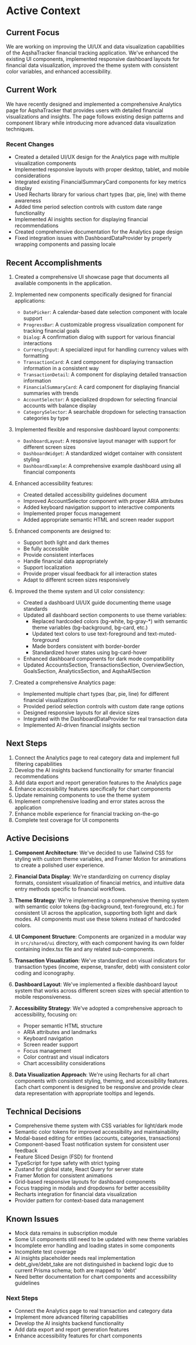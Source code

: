 # Active Context

## Current Focus

We are working on improving the UI/UX and data visualization capabilities of the AqshaTracker financial tracking application. We've enhanced the existing UI components, implemented responsive dashboard layouts for financial data visualization, improved the theme system with consistent color variables, and enhanced accessibility.

## Current Work

We have recently designed and implemented a comprehensive Analytics page for AqshaTracker that provides users with detailed financial visualizations and insights. The page follows existing design patterns and component library while introducing more advanced data visualization techniques.

### Recent Changes

- Created a detailed UI/UX design for the Analytics page with multiple visualization components
- Implemented responsive layouts with proper desktop, tablet, and mobile considerations
- Integrated existing FinancialSummaryCard components for key metrics display
- Used Recharts library for various chart types (bar, pie, line) with theme awareness
- Added time period selection controls with custom date range functionality
- Implemented AI insights section for displaying financial recommendations
- Created comprehensive documentation for the Analytics page design
- Fixed integration issues with DashboardDataProvider by properly wrapping components and passing locale

## Recent Accomplishments

1. Created a comprehensive UI showcase page that documents all available components in the application.
2. Implemented new components specifically designed for financial applications:
   - `DatePicker`: A calendar-based date selection component with locale support
   - `ProgressBar`: A customizable progress visualization component for tracking financial goals
   - `Dialog`: A confirmation dialog with support for various financial interactions
   - `CurrencyInput`: A specialized input for handling currency values with formatting
   - `TransactionCard`: A card component for displaying transaction information in a consistent way
   - `TransactionDetail`: A component for displaying detailed transaction information
   - `FinancialSummaryCard`: A card component for displaying financial summaries with trends
   - `AccountSelector`: A specialized dropdown for selecting financial accounts with balance display
   - `CategorySelector`: A searchable dropdown for selecting transaction categories by type

3. Implemented flexible and responsive dashboard layout components:
   - `DashboardLayout`: A responsive layout manager with support for different screen sizes
   - `DashboardWidget`: A standardized widget container with consistent styling
   - `DashboardExample`: A comprehensive example dashboard using all financial components

4. Enhanced accessibility features:
   - Created detailed accessibility guidelines document
   - Improved AccountSelector component with proper ARIA attributes
   - Added keyboard navigation support to interactive components
   - Implemented proper focus management
   - Added appropriate semantic HTML and screen reader support

5. Enhanced components are designed to:
   - Support both light and dark themes
   - Be fully accessible
   - Provide consistent interfaces
   - Handle financial data appropriately
   - Support localization
   - Provide proper visual feedback for all interaction states
   - Adapt to different screen sizes responsively

6. Improved the theme system and UI color consistency:
   - Created a dashboard UI/UX guide documenting theme usage standards
   - Updated all dashboard section components to use theme variables:
     - Replaced hardcoded colors (bg-white, bg-gray-*) with semantic theme variables (bg-background, bg-card, etc.)
     - Updated text colors to use text-foreground and text-muted-foreground
     - Made borders consistent with border-border
     - Standardized hover states using bg-card-hover
   - Enhanced dashboard components for dark mode compatibility
   - Updated AccountsSection, TransactionsSection, OverviewSection, GoalsSection, AnalyticsSection, and AqshaAISection

7. Created a comprehensive Analytics page:
   - Implemented multiple chart types (bar, pie, line) for different financial visualizations
   - Provided period selection controls with custom date range options
   - Designed responsive layouts for all device sizes
   - Integrated with the DashboardDataProvider for real transaction data
   - Implemented AI-driven financial insights section

## Next Steps

1. Connect the Analytics page to real category data and implement full filtering capabilities
2. Develop the AI insights backend functionality for smarter financial recommendations
3. Add data export and report generation features to the Analytics page
4. Enhance accessibility features specifically for chart components
5. Update remaining components to use the theme system
6. Implement comprehensive loading and error states across the application
7. Enhance mobile experience for financial tracking on-the-go
8. Complete test coverage for UI components

## Active Decisions

1. **Component Architecture**: We've decided to use Tailwind CSS for styling with custom theme variables, and Framer Motion for animations to create a polished user experience.

2. **Financial Data Display**: We're standardizing on currency display formats, consistent visualization of financial metrics, and intuitive data entry methods specific to financial workflows.

3. **Theme Strategy**: We're implementing a comprehensive theming system with semantic color tokens (bg-background, text-foreground, etc.) for consistent UI across the application, supporting both light and dark modes. All components must use these tokens instead of hardcoded colors.

4. **UI Component Structure**: Components are organized in a modular way in `src/shared/ui` directory, with each component having its own folder containing index.tsx file and any related sub-components.

5. **Transaction Visualization**: We've standardized on visual indicators for transaction types (income, expense, transfer, debt) with consistent color coding and iconography.

6. **Dashboard Layout**: We've implemented a flexible dashboard layout system that works across different screen sizes with special attention to mobile responsiveness.

7. **Accessibility Strategy**: We've adopted a comprehensive approach to accessibility, focusing on:
   - Proper semantic HTML structure
   - ARIA attributes and landmarks
   - Keyboard navigation
   - Screen reader support
   - Focus management
   - Color contrast and visual indicators
   - Chart accessibility considerations

8. **Data Visualization Approach**: We're using Recharts for all chart components with consistent styling, theming, and accessibility features. Each chart component is designed to be responsive and provide clear data representation with appropriate tooltips and legends.

## Technical Decisions

- Comprehensive theme system with CSS variables for light/dark mode
- Semantic color tokens for improved accessibility and maintainability
- Modal-based editing for entities (accounts, categories, transactions)
- Component-based Toast notification system for consistent user feedback
- Feature Sliced Design (FSD) for frontend
- TypeScript for type safety with strict typing
- Zustand for global state, React Query for server state
- Framer Motion for consistent animations
- Grid-based responsive layouts for dashboard components
- Focus trapping in modals and dropdowns for better accessibility
- Recharts integration for financial data visualization
- Provider pattern for context-based data management

## Known Issues

- Mock data remains in subscription module
- Some UI components still need to be updated with new theme variables
- Incomplete error handling and loading states in some components
- Incomplete test coverage
- AI insights placeholder needs real implementation
- debt_give/debt_take are not distinguished in backend logic due to current Prisma schema; both are mapped to 'debt'
- Need better documentation for chart components and accessibility guidelines

### Next Steps

- Connect the Analytics page to real transaction and category data
- Implement more advanced filtering capabilities
- Develop the AI insights backend functionality
- Add data export and report generation features
- Enhance accessibility features for chart components 